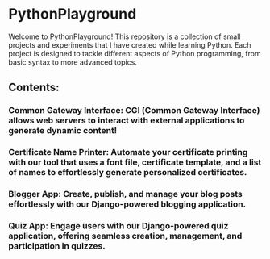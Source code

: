 # PythonPlayground
Welcome to PythonPlayground! This repository is a collection of small projects and experiments that I have created while learning Python.
Each project is designed to tackle different aspects of Python programming, from basic syntax to more advanced topics.

## Contents:

### Common Gateway Interface: CGI (Common Gateway Interface) allows web servers to interact with external applications to generate dynamic content!
### Certificate Name Printer: Automate your certificate printing with our tool that uses a font file, certificate template, and a list of names to effortlessly generate personalized certificates.
### Blogger App: Create, publish, and manage your blog posts effortlessly with our Django-powered blogging application.
### Quiz App: Engage users with our Django-powered quiz application, offering seamless creation, management, and participation in quizzes.
